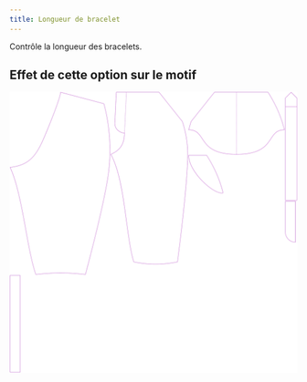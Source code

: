 ```yaml
---
title: Longueur de bracelet
---
```


Contrôle la longueur des bracelets.



## Effet de cette option sur le motif
![Cette image montre l'effet de cette option en superposant plusieurs variantes qui ont une valeur différente pour cette option](cornelius_kneetobelow_sample.svg "Effet de cette option sur le motif")